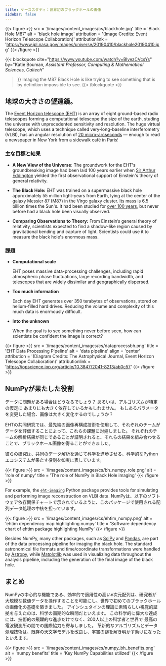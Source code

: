 ```yaml
---
title: ケーススタディ：世界初のブラックホールの画像
sidebar: false
---
```


{{< figure >}}
src = '/images/content_images/cs/blackhole.jpg'
title = 'Black Hole M87'
alt = 'black hole image'
attribution = '(Image Credits: Event Horizon Telescope Collaboration)'
attributionlink = 'https://www.jpl.nasa.gov/images/universe/20190410/blackhole20190410.jpg'
{{< /figure >}}

{{< blockquote
cite="https://www.youtube.com/watch?v=BIvezCVcsYs"
by="Katie Bouman, _Assistant Professor, Computing & Mathematical Sciences, Caltech_"

> }}
> Imaging the M87 Black Hole is like trying to see something that is by definition impossible to see.
> {{< /blockquote >}}

## 地球の大きさの望遠鏡。

The [Event Horizon telescope (EHT)](https://eventhorizontelescope.org) is an
array of eight ground-based radio telescopes forming a computational telescope
the size of the earth, studing the universe with unprecedented
sensitivity and resolution.  The huge virtual telescope,  which uses a technique
called very-long-baseline interferometry (VLBI), has an angular resolution of
[20 micro-arcseconds][resolution] — enough to read a newspaper in New York
from a sidewalk café in Paris!

[resolution]: https://eventhorizontelescope.org/press-release-april-10-2019-astronomers-capture-first-image-black-hole

### 主な目標と結果

- **A New View of the Universe:**
  The groundwork for the EHT's groundbreaking image had been laid 100 years
  earlier when [Sir Arthur Eddington][eddington] yielded the first
  observational support of Einstein's theory of general relativity.

- **The Black Hole:** EHT was trained on a supermassive black hole
  approximately 55 million light-years from Earth, lying at the center
  of the galaxy Messier 87 (M87) in the Virgo galaxy cluster. Its mass is
  6.5 billion times the Sun's. It had been studied for
  [over 100 years](https://www.jpl.nasa.gov/news/news.php?feature=7385), but never before
  had a black hole been visually observed.

- **Comparing Observations to Theory:** From Einstein’s general theory of
  relativity, scientists expected to find a shadow-like region caused by
  gravitational bending and capture of light. Scientists could
  use it to measure the black hole's enormous mass.

[eddington]: https://en.wikipedia.org/wiki/Eddington_experiment

### 課題

- **Computational scale**

  EHT poses massive data-processing challenges, including rapid atmospheric
  phase fluctuations, large recording bandwidth, and telescopes that are
  widely dissimilar and geographically dispersed.

- **Too much information**

  Each day EHT generates over 350 terabytes of observations, stored on
  helium-filled hard drives. Reducing the volume and complexity of this much
  data is enormously difficult.

- **Into the unknown**

  When the goal is to see something never before seen, how can scientists be
  confident the image is correct?

{{< figure >}}
src = '/images/content_images/cs/dataprocessbh.png'
title = 'EHT Data Processing Pipeline'
alt = 'data pipeline'
align = 'center'
attribution = '(Diagram Credits: The Astrophysical Journal, Event Horizon Telescope Collaboration)'
attributionlink = 'https://iopscience.iop.org/article/10.3847/2041-8213/ab0c57'
{{< /figure >}}

## NumPyが果たした役割

データに問題がある場合はどうなるでしょう？ あるいは、アルゴリズムが特定の仮定に あまりにも大きく依存しているかもしれません。 もしあるパラメータを変更した場合、画像は大きく変化するのでしょうか？

EHTの共同研究では、最先端の画像再構成技術を使用して、それぞれのチームがデータを評価することによって、これらの課題に対処しました。 それぞれのチームの解析結果が同じであることが証明されると、それらの結果を組み合わせることで、ブラックホール画像を得ることができました。

彼らの研究は、共同のデータ解析を通じて科学を進歩させる、科学的なPythonエコシステムが果たす役割を如実に表しています。

{{< figure >}}
src = '/images/content_images/cs/bh_numpy_role.png'
alt = 'role of numpy'
title = 'The role of NumPy in Black Hole imaging'
{{< /figure >}}

For example, the [`eht-imaging`][ehtim] Python package provides tools for
simulating and performing image reconstruction on VLBI data.
NumPyは、以下のソフトウェア依存関係チャートで示されているように、このパッケージで使用される配列データ処理の中核を担っています。

{{< figure >}}
src = '/images/content_images/cs/ehtim_numpy.png'
alt = 'ehtim dependency map highlighting numpy'
title = 'Software dependency chart of ehtim package highlighting NumPy'
{{< /figure >}}

[ehtim]: https://github.com/achael/eht-imaging

Besides NumPy, many other packages, such as
[SciPy](https://www.scipy.org) and [Pandas](https://pandas.io), are part of the
data processing pipeline for imaging the black hole.
The standard astronomical file formats and time/coordinate transformations
were handled by [Astropy][astropy], while [Matplotlib][mpl] was used
in visualizing data throughout the analysis pipeline, including the generation
of the final image of the black hole.

[astropy]: https://www.astropy.org/
[mpl]: https://matplotlib.org/

## まとめ

NumPyの中心的な機能である、効率的で適用性の高いn次元配列は、研究者が大規模な数値データを操作することを可能にし、世界で初めてのブラックホールの画像化の基礎を築きました。 アインシュタインの理論に素晴らしい視覚的証拠を与えたのは、科学の画期的な瞬間だといえます。 この科学的に偉大な達成には、技術的の飛躍的な進歩だけでなく、200人以上の科学者と世界で 最高の電波観測所の間での国際協力も寄与しました。  革新的なアルゴリズムとデータ処理技術は、既存の天文学モデルを改良し、宇宙の謎を解き明かす助けになったといえます。

{{< figure >}}
src = '/images/content_images/cs/numpy_bh_benefits.png'
alt = 'numpy benefits'
title = 'Key NumPy Capabilities utilized'
{{< /figure >}}
